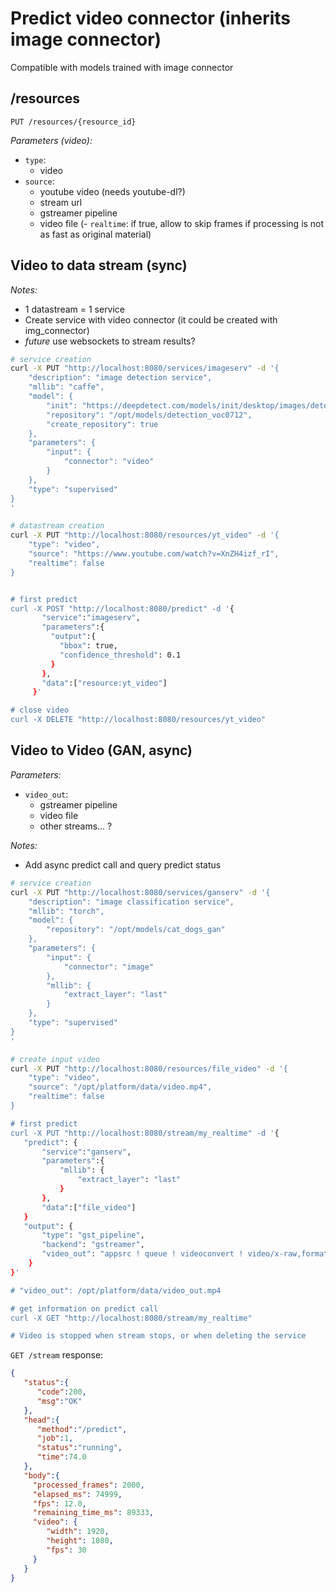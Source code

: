 # Predict video connector (inherits image connector)

Compatible with models trained with image connector

## /resources

`PUT /resources/{resource_id}`

*Parameters (video):*

- `type`:
    - video
- `source`:
    - youtube video (needs youtube-dl?)
    - stream url
    - gstreamer pipeline
    - video file
(- `realtime`: if true, allow to skip frames if processing is not as fast as original material)

## Video to data stream (sync)


*Notes:*
- 1 datastream = 1 service
- Create service with video connector (it could be created with img_connector)
- *future* use websockets to stream results?

```bash
# service creation
curl -X PUT "http://localhost:8080/services/imageserv" -d '{
    "description": "image detection service",
    "mllib": "caffe",
    "model": {
        "init": "https://deepdetect.com/models/init/desktop/images/detection/detection_voc0712.tar.gz",
        "repository": "/opt/models/detection_voc0712",
        "create_repository": true
    },
    "parameters": {
        "input": {
            "connector": "video"
        }
    },
    "type": "supervised"
}
'

# datastream creation
curl -X PUT "http://localhost:8080/resources/yt_video" -d '{
    "type": "video",
    "source": "https://www.youtube.com/watch?v=XnZH4izf_rI",
    "realtime": false
}


# first predict
curl -X POST "http://localhost:8080/predict" -d '{
       "service":"imageserv",
       "parameters":{
         "output":{
           "bbox": true,
           "confidence_threshold": 0.1
         }
       },
       "data":["resource:yt_video"]
     }'

# close video
curl -X DELETE "http://localhost:8080/resources/yt_video"
```

## Video to Video (GAN, async) 

*Parameters:*
- `video_out`:
    - gstreamer pipeline
    - video file
    - other streams... ?

*Notes:*
- Add async predict call and query predict status

```bash
# service creation
curl -X PUT "http://localhost:8080/services/ganserv" -d '{
    "description": "image classification service",
    "mllib": "torch",
    "model": {
        "repository": "/opt/models/cat_dogs_gan"
    },
    "parameters": {
        "input": {
            "connector": "image"
        },
        "mllib": {
            "extract_layer": "last"
        }
    },
    "type": "supervised"
}
'

# create input video
curl -X PUT "http://localhost:8080/resources/file_video" -d '{
    "type": "video",
    "source": "/opt/platform/data/video.mp4",
    "realtime": false
}

# first predict
curl -X PUT "http://localhost:8080/stream/my_realtime" -d '{
   "predict": {
       "service":"ganserv",
       "parameters":{
           "mllib": {
               "extract_layer": "last"
           }
       },
       "data":["file_video"]
   }
   "output": {
       "type": "gst_pipeline",
       "backend": "gstreamer",
       "video_out": "appsrc ! queue ! videoconvert ! video/x-raw,format=I420,width=1920,height=1080, framerate=30/1 ! jpegenc ! rtpjpegpay ! queue ! udpsink host=localhost port=5000"
    }
}'

# "video_out": /opt/platform/data/video_out.mp4

# get information on predict call
curl -X GET "http://localhost:8080/stream/my_realtime"

# Video is stopped when stream stops, or when deleting the service
```

`GET /stream` response:

```json
{
   "status":{
      "code":200,
      "msg":"OK"
   },
   "head":{
      "method":"/predict",
      "job":1,
      "status":"running",
      "time":74.0
   },
   "body":{
     "processed_frames": 2000,
     "elapsed_ms": 74999,
     "fps": 12.0,
     "remaining_time_ms": 89333,
     "video": {
        "width": 1920,
        "height": 1080,
        "fps": 30
     }
   }
}
```

